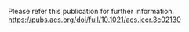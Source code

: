 Please refer this publication for further information.
https://pubs.acs.org/doi/full/10.1021/acs.iecr.3c02130
